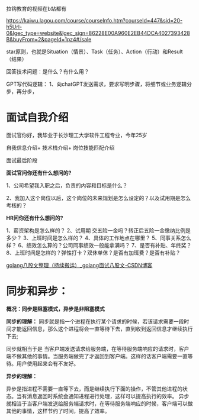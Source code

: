 拉钩教育的视频在b站都有

https://kaiwu.lagou.com/course/courseInfo.htm?courseId=447&sid=20-h5Url-0&lgec_type=website&lgec_sign=86228E00A960E2EB44DCA4027393428B&buyFrom=2&pageId=1pz4#/sale





star原则，也就是Situation（情景）、Task（任务）、Action（行动）和Result（结果）

回答技术问题：是什么？有什么用？

GPT写代码逻辑：
1、向chatGPT发送需求，要求写明步骤，将细节或业务逻辑分步，再分步，











# 面试自我介绍

面试官你好，我毕业于长沙理工大学软件工程专业，今年25岁

自我信息介绍+ 技术栈介绍+ 岗位技能匹配介绍

面试最后阶段

**面试官问你还有什么想问的?**

1、公司希望我入职之后，负责的内容和目标是什么？

2、我加入这个岗位以后，这个岗位的未来规划是怎么设定的？以及试用期是怎么考核的？

**HR问你还有什么想问的?**

1、薪资架构是怎么样的？
2、试用期 交五险一金吗？转正后五险一金缴纳比例是多少？
3、上班时间是怎么样的？
4、具体的工作地点在哪里？
5、同事关系怎么样？
6、绩效怎么算的？公司同事绩效一般能拿满吗？
7、是否有补贴、年终奖？
8、上班时间是怎样的？弹性打卡？双休单休？是否有加班费？是否有补贴？



[golang八股文整理（持续搬运）_golang面试八股文-CSDN博客](https://blog.csdn.net/qq_43716830/article/details/124405506#t13)

# 同步和异步：

**概况：同步是阻塞模式，异步是非阻塞模式**

**同步的理解：**
同步就是指一个进程在执行某个请求的时候，若该请求需要一段时间才能返回信息，那么这个进程将会一直等待下去，直到收到返回信息才继续执行下去;

同步就相当于是 当客户端发送请求给服务端，在等待服务端响应的请求时，客户端不做其他的事情。当服务端做完了才返回到客户端。这样的话客户端需要一直等待。用户使用起来会有不友好。

**异步的理解：**

异步是指进程不需要一直等下去，而是继续执行下面的操作，不管其他进程的状态。当有消息返回时系统会通知进程进行处理，这样可以提高执行的效率。
异步就相当于当客户端发送给服务端请求时，在等待服务端响应的时候，客户端可以做其他的事情，这样节约了时间，提高了效率。

